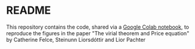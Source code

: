 # README
This repository contains the code, shared via a [Google Colab notebook](https://github.com/pachterlab/FLP_2024/blob/main/Virial_plots_paper.ipynb), to reproduce the figures in the paper "The virial theorem and Price equation" by Catherine Felce, Steinunn Liorsdóttir and Lior Pachter
